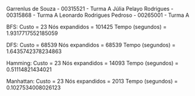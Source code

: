 Garrenlus de Souza - 00315521 - Turma A
Júlia Pelayo Rodrigues - 00315868 - Turma A
Leonardo Rodrigues Pedroso - 00265001 - Turma A

BFS:        Custo = 23
            Nós expandidos = 101425
            Tempo (segundos) = 1.9317717552185059
      
DFS:        Custo = 68539
            Nós expandidos = 68539
            Tempo (segundos) = 1.6435742378234863
      
Hamming:    Custo = 23
            Nós expandidos = 14093
            Tempo (segundos) = 0.51114821434021
      
Manhattan:  Custo = 23
            Nós expandidos = 2013
            Tempo (segundos) = 0.1027534008026123
